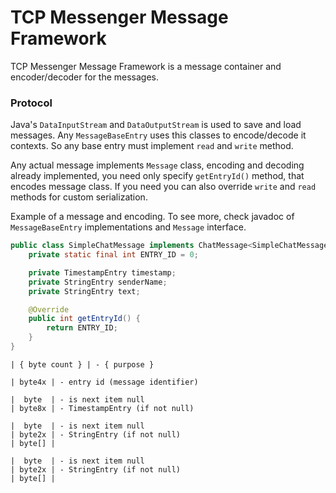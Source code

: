 # TCP Messenger Message Framework

TCP Messenger Message Framework is a message container and encoder/decoder for the messages.

### Protocol

Java's `DataInputStream` and `DataOutputStream` is used to save and load messages. 
Any `MessageBaseEntry` uses this classes to encode/decode it contexts. 
So any base entry must implement `read` and `write` method.

Any actual message implements `Message` class, encoding and decoding already implemented, 
you need only specify `getEntryId()` method, that encodes message class. 
If you need you can also override `write` and `read` methods for custom serialization.

Example of a message and encoding. 
To see more, check javadoc of `MessageBaseEntry` implementations and `Message` interface.
```java
public class SimpleChatMessage implements ChatMessage<SimpleChatMessage> {
    private static final int ENTRY_ID = 0;

    private TimestampEntry timestamp;
    private StringEntry senderName;
    private StringEntry text;

    @Override
    public int getEntryId() {
        return ENTRY_ID;
    }
}
```

```
| { byte count } | - { purpose }

| byte4x | - entry id (message identifier)

|  byte  | - is next item null
| byte8x | - TimestampEntry (if not null)

|  byte  | - is next item null
| byte2x | - StringEntry (if not null)
| byte[] | 

|  byte  | - is next item null
| byte2x | - StringEntry (if not null)
| byte[] | 
```